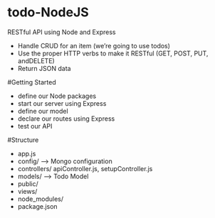 # todo-NodeJS
RESTful API using Node and Express

- Handle CRUD for an item (we’re going to use todos)
- Use the proper HTTP verbs to make it RESTful (GET, POST, PUT, andDELETE)
- Return JSON data

#Getting Started
- define our Node packages
- start our server using Express 
- define our model
- declare our routes using Express
- test our API

#Structure
- app.js
- config/   --> Mongo configuration
- controllers/  apiController.js, setupController.js
- models/ --> Todo Model
- public/
- views/
- node_modules/
- package.json
